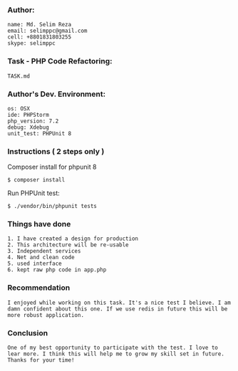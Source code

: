 ### Author: 

    name: Md. Selim Reza
    email: selimppc@gmail.com
    cell: +8801831803255
    skype: selimppc

### Task - PHP Code Refactoring: 

    TASK.md
    
### Author's Dev. Environment:

    os: OSX
    ide: PHPStorm 
    php_version: 7.2 
    debug: Xdebug
    unit_test: PHPUnit 8


### Instructions ( 2 steps only )

Composer install for phpunit 8

    $ composer install

Run PHPUnit test:

    $ ./vendor/bin/phpunit tests 

### Things have done

    1. I have created a design for production
    2. This architecture will be re-usable
    3. Independent services
    4. Net and clean code
    5. used interface 
    6. kept raw php code in app.php 

### Recommendation 

    I enjoyed while working on this task. It's a nice test I believe. I am damn confident about this one. If we use redis in future this will be more robust application.

### Conclusion

    One of my best opportunity to participate with the test. I love to lear more. I think this will help me to grow my skill set in future. 
    Thanks for your time!
